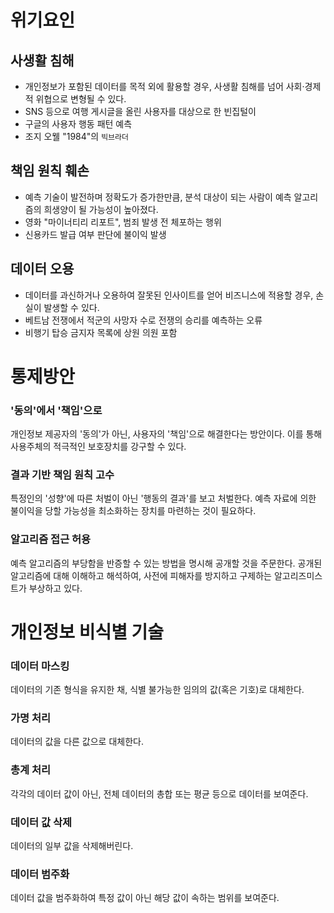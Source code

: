# 위기요인

## 사생활 침해

- 개인정보가 포함된 데이터를 목적 외에 활용할 경우, 사생활 침해를 넘어 사회·경제적 위협으로 변형될 수 있다.
- SNS 등으로 여행 게시글을 올린 사용자를 대상으로 한 빈집털이
- 구글의 사용자 행동 패턴 예측
- 조지 오웰 "1984"의 `빅브라더`

## 책임 원칙 훼손

- 예측 기술이 발전하며 정확도가 증가한만큼, 분석 대상이 되는 사람이 예측 알고리즘의 희생양이 될 가능성이 높아졌다.
- 영화 "마이너티리 리포트", 범죄 발생 전 체포하는 행위
- 신용카드 발급 여부 판단에 불이익 발생

## 데이터 오용

- 데이터를 과신하거나 오용하여 잘못된 인사이트를 얻어 비즈니스에 적용할 경우, 손실이 발생할 수 있다.
- 베트남 전쟁에서 적군의 사망자 수로 전쟁의 승리를 예측하는 오류
- 비행기 탑승 금지자 목록에 상원 의원 포함

# 통제방안

### '동의'에서 '책임'으로

개인정보 제공자의 '동의'가 아닌, 사용자의 '책임'으로 해결한다는 방안이다.
이를 통해 사용주체의 적극적인 보호장치를 강구할 수 있다.

### 결과 기반 책임 원칙 고수

특정인의 '성향'에 따른 처벌이 아닌 '행동의 결과'를 보고 처벌한다.
예측 자료에 의한 불이익을 당할 가능성을 최소화하는 장치를 마련하는 것이 필요하다.

### 알고리즘 접근 허용

예측 알고리즘의 부당함을 반증할 수 있는 방법을 명시해 공개할 것을 주문한다.
공개된 알고리즘에 대해 이해하고 해석하여, 사전에 피해자를 방지하고 구제하는 알고리즈미스트가 부상하고 있다.

# 개인정보 비식별 기술

### 데이터 마스킹

데이터의 기존 형식을 유지한 채, 식별 불가능한 임의의 값(혹은 기호)로 대체한다.

### 가명 처리

데이터의 값을 다른 값으로 대체한다.

### 총계 처리

각각의 데이터 값이 아닌, 전체 데이터의 총합 또는 평균 등으로 데이터를 보여준다.

### 데이터 값 삭제

데이터의 일부 값을 삭제해버린다.

### 데이터 범주화

데이터 값을 범주화하여 특정 값이 아닌 해당 값이 속하는 범위를 보여준다.